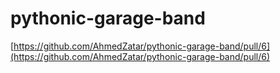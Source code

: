 # pythonic-garage-band


[https://github.com/AhmedZatar/pythonic-garage-band/pull/6](https://github.com/AhmedZatar/pythonic-garage-band/pull/6)